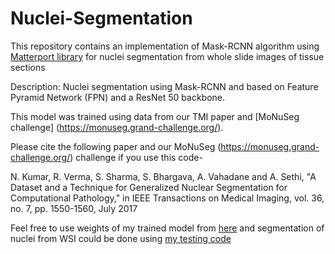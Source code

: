 # Nuclei-Segmentation
This repository contains an implementation of Mask-RCNN algorithm using [Matterport library](https://github.com/matterport/Mask_RCNN)
for nuclei segmentation from whole slide images of tissue sections 

Description: Nuclei segmentation using Mask-RCNN and based on Feature Pyramid Network (FPN) and a ResNet 50 backbone.

This model was trained using data from our TMI paper and [MoNuSeg challenge] (https://monuseg.grand-challenge.org/).

Please cite the following paper and our MoNuSeg (https://monuseg.grand-challenge.org/) challenge if you use this code-

N. Kumar, R. Verma, S. Sharma, S. Bhargava, A. Vahadane and A. Sethi, "A Dataset and a Technique for Generalized Nuclear Segmentation for Computational Pathology," in IEEE Transactions on Medical Imaging, vol. 36, no. 7, pp. 1550-1560, July 2017

Feel free to use weights of my trained model from [here](https://drive.google.com/open?id=16oPaebQnZCMzEsEGvhSVPMvEhbKJPATQ) and segmentation of nuclei from WSI could be done using [my testing code](https://github.com/ruchikaverma-iitg/Nuclei-Segmentation/blob/master/ru_nuc_seg.ipynb)
